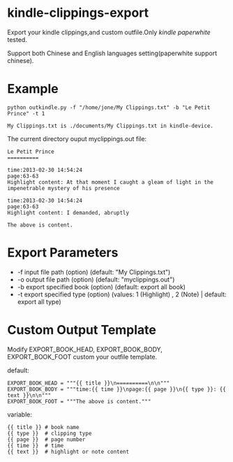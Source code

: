 kindle-clippings-export
=======================

Export your kindle clippings,and custom outfile.Only *kindle paperwhite* tested.

Support both Chinese and English languages setting(paperwhite support chinese).

Example
=======

    python outkindle.py -f "/home/jone/My Clippings.txt" -b "Le Petit Prince" -t 1
    
```My Clippings.txt is ./documents/My Clippings.txt in kindle-device.```

The current directory ouput myclippings.out file:

    Le Petit Prince
    ==========

    time:2013-02-30 14:54:24
    page:63-63
    Highlight content: At that moment I caught a gleam of light in the impenetrable mystery of his presence

    time:2013-02-30 14:54:24
    page:63-63
    Highlight content: I demanded, abruptly
    
    The above is content.

Export Parameters
=======

 - -f input file path       (option)  (default: "My Clippings.txt")
 - -o output file path      (option)  (default: "myclippings.out")
 - -b export specified book (option)  (default: export all book)
 - -t export specified type (option)  (values: 1 (Highlight) , 2 (Note) | default: export all type)

Custom Output Template
=======

Modify EXPORT_BOOK_HEAD, EXPORT_BOOK_BODY, EXPORT_BOOK_FOOT custom your outfile template.

default:

    EXPORT_BOOK_HEAD = """{{ title }}\n==========\n\n"""
    EXPORT_BOOK_BODY = """time:{{ time }}\npage:{{ page }}\n{{ type }}: {{ text }}\n\n"""
    EXPORT_BOOK_FOOT = """The above is content."""

variable:

    {{ title }} # book name
    {{ type }}  # clipping type
    {{ page }}  # page number
    {{ time }}  # time
    {{ text }}  # highlight or note content
